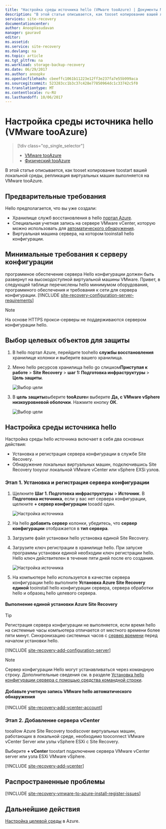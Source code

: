```yaml
---
title: "Настройка среды источника hello (VMware tooAzure) | Документы Microsoft"
description: "В этой статье описывается, как tooset копирование вашей локальной среды toostart, репликация VMware виртуальной машины tooAzure."
services: site-recovery
documentationcenter: 
author: AnoopVasudavan
manager: gauravd
editor: 
ms.assetid: 
ms.service: site-recovery
ms.devlang: na
ms.topic: article
ms.tgt_pltfrm: na
ms.workload: storage-backup-recovery
ms.date: 06/29/2017
ms.author: anoopkv
ms.openlocfilehash: cbeeffc1061b11223e12ff3e237fa7e55b999aca
ms.sourcegitcommit: 523283cc1b3c37c428e77850964dc1c33742c5f0
ms.translationtype: MT
ms.contentlocale: ru-RU
ms.lasthandoff: 10/06/2017
---
```

# <a name="set-up-hello-source-environment-vmware-tooazure"></a>Настройка среды источника hello (VMware tooAzure)
> [!div class="op_single_selector"]
> * [VMware tooAzure](./site-recovery-set-up-vmware-to-azure.md)
> * [Физический tooAzure](./site-recovery-set-up-physical-to-azure.md)

В этой статье описывается, как tooset копирование toostart вашей локальной среды, репликация виртуальных машин выполняется на VMware tooAzure.

## <a name="prerequisites"></a>Предварительные требования

Hello предполагается, что вы уже создали:
- Хранилище служб восстановления в hello [портал Azure](http://portal.azure.com "портал Azure").
- Специальная учетная запись на сервере VMware vCenter, которую можно использовать для [автоматического обнаружения](./site-recovery-vmware-to-azure.md).
- Виртуальная машина сервера, на котором tooinstall hello конфигурации.

## <a name="configuration-server-minimum-requirements"></a>Минимальные требования к серверу конфигурации
программное обеспечение сервера Hello конфигурации должен быть развернут на высокодоступной виртуальной машины VMware. Привет, в следующей таблице перечислены hello минимумом оборудования, программного обеспечения и требования к сети для сервера конфигурации.
[!INCLUDE [site-recovery-configuration-server-requirements](../../includes/site-recovery-configuration-and-scaleout-process-server-requirements.md)]

> [!NOTE]
> На основе HTTPS прокси-серверы не поддерживаются сервером конфигурации hello.

## <a name="choose-your-protection-goals"></a>Выбор целевых объектов для защиты

1. В hello портал Azure, перейдите toohello **службы восстановления** хранилище колонки и выберите вашего хранилища.
2. Меню hello ресурсов хранилища hello go слишком**Приступая к работе** > **Site Recovery** > **шаг 1: Подготовка инфраструктуры**  >  **Цель защиты**.

    ![Выбор цели](./media/site-recovery-set-up-vmware-to-azure/choose-goals.png)
3. В **цель защиты**выберите **tooAzure**и выберите **Да, с VMware vSphere низкоуровневой оболочки**. Нажмите кнопку **ОК**.

    ![Выбор цели](./media/site-recovery-set-up-vmware-to-azure/choose-goals2.png)

## <a name="set-up-hello-source-environment"></a>Настройка среды источника hello
Настройка среды hello источника включает в себя два основных действия:

- Установка и регистрация сервера конфигурации в службе Site Recovery.
- Обнаружение локальных виртуальных машин, подключившись Site Recovery tooyour локальной VMware vCenter или vSphere EXSi узлов.

### <a name="step-1-install-and-register-a-configuration-server"></a>Этап 1. Установка и регистрация сервера конфигурации

1. Щелкните **Шаг 1. Подготовка инфраструктуры** > **Источник**. В **Подготовка источника**, если у вас нет сервера конфигурации, щелкните **+ сервер конфигурации** tooadd один.

    ![Настройка источника](./media/site-recovery-set-up-vmware-to-azure/set-source1.png)
2. На hello **добавить сервер** колонки, убедитесь, что **сервер конфигурации** отображается в **тип сервера**.
4. Загрузите файл установки hello установка единой Site Recovery.
5. Загрузите ключ регистрации в хранилище hello. При запуске программы установки единой необходим ключ регистрации hello. Hello ключ действителен в течение пяти дней после его создания.

    ![Настройка источника](./media/site-recovery-set-up-vmware-to-azure/set-source2.png)
6. На компьютере hello используется в качестве сервера конфигурации hello выполните **Установка Azure Site Recovery единой** tooinstall hello конфигурации сервера, сервера обработки hello и образец hello целевого сервера.

#### <a name="run-azure-site-recovery-unified-setup"></a>Выполнение единой установки Azure Site Recovery

> [!TIP]
> Регистрация сервера конфигурации не выполняется, если время hello на системные часы компьютера отличается от местного времени более пяти минут. Синхронизацию системных часов с [сервер времени](https://technet.microsoft.com/windows-server-docs/identity/ad-ds/get-started/windows-time-service/windows-time-service) перед началом установки hello.

[!INCLUDE [site-recovery-add-configuration-server](../../includes/site-recovery-add-configuration-server.md)]

> [!NOTE]
> Сервер конфигурации Hello могут устанавливаться через командную строку. Дополнительные сведения см. в разделе [Установка hello конфигурации сервера с помощью средства командной строки](http://aka.ms/installconfigsrv).

#### <a name="add-hello-vmware-account-for-automatic-discovery"></a>Добавьте учетную запись VMware hello автоматического обнаружения

[!INCLUDE [site-recovery-add-vcenter-account](../../includes/site-recovery-add-vcenter-account.md)]

### <a name="step-2-add-a-vcenter"></a>Этап 2. Добавление сервера vCenter
tooallow Azure Site Recovery toodiscover виртуальных машин, работающих в локальной среде, необходимо tooconnect VMware vCenter Server или узлы vSphere ESXi с Site Recovery.

Выберите **+ vCenter** toostart подключение сервера VMware vCenter server или узла ESXi VMware vSphere.

[!INCLUDE [site-recovery-add-vcenter](../../includes/site-recovery-add-vcenter.md)]


## <a name="common-issues"></a>Распространенные проблемы
[!INCLUDE [site-recovery-vmware-to-azure-install-register-issues](../../includes/site-recovery-vmware-to-azure-install-register-issues.md)]


## <a name="next-steps"></a>Дальнейшие действия
[Настройка целевой среды](./site-recovery-prepare-target-vmware-to-azure.md) в Azure.
